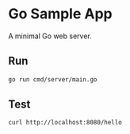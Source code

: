 # Go Sample App

A minimal Go web server.

## Run

```bash
go run cmd/server/main.go
```

## Test

```bash
curl http://localhost:8080/hello
```
